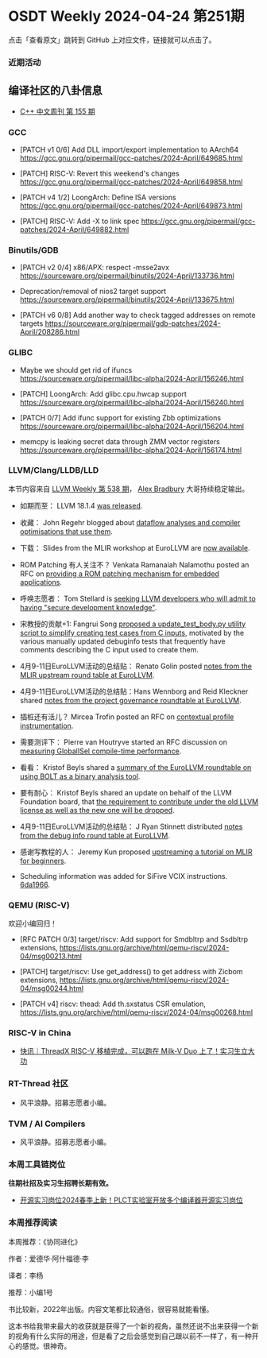 # OSDT Weekly 2024-04-24 第251期

点击「查看原文」跳转到 GitHub 上对应文件，链接就可以点击了。

### 近期活动

## 编译社区的八卦信息

- [C++ 中文周刊 第 155 期](https://mp.weixin.qq.com/s/bV_uinx0xxmzZ1g2SsmgCg)

### GCC

- [PATCH v1 0/6] Add DLL import/export implementation to AArch64
   https://gcc.gnu.org/pipermail/gcc-patches/2024-April/649685.html

- [PATCH] RISC-V: Revert this weekend's changes
   https://gcc.gnu.org/pipermail/gcc-patches/2024-April/649858.html

- [PATCH v4 1/2] LoongArch: Define ISA versions
   https://gcc.gnu.org/pipermail/gcc-patches/2024-April/649873.html

- [PATCH] RISC-V: Add -X to link spec
   https://gcc.gnu.org/pipermail/gcc-patches/2024-April/649882.html

### Binutils/GDB

- [PATCH v2 0/4] x86/APX: respect -msse2avx
  https://sourceware.org/pipermail/binutils/2024-April/133736.html

- Deprecation/removal of nios2 target support
  https://sourceware.org/pipermail/binutils/2024-April/133675.html

- [PATCH v6 0/8] Add another way to check tagged addresses on remote targets
   https://sourceware.org/pipermail/gdb-patches/2024-April/208286.html

### GLIBC

- Maybe we should get rid of ifuncs
  https://sourceware.org/pipermail/libc-alpha/2024-April/156246.html

- [PATCH] LoongArch: Add glibc.cpu.hwcap support
  https://sourceware.org/pipermail/libc-alpha/2024-April/156240.html

- [PATCH 0/7] Add ifunc support for existing Zbb optimizations
  https://sourceware.org/pipermail/libc-alpha/2024-April/156204.html

- memcpy is leaking secret data through ZMM vector registers
  https://sourceware.org/pipermail/libc-alpha/2024-April/156174.html


### LLVM/Clang/LLDB/LLD

本节内容来自 [LLVM Weekly 第 538 期](http://llvmweekly.org/issue/538)，
[Alex Bradbury](https://www.linkedin.com/in/alex-bradbury/) 大哥持续稳定输出。

* 如期而至： LLVM 18.1.4 [was released](https://discourse.llvm.org/t/18-1-4-released/78430).

* 收藏： John Regehr blogged about [dataflow analyses and compiler optimisations that use them](https://blog.regehr.org/archives/2578).

* 下载： Slides from the MLIR workshop at EuroLLVM are [now available](https://discourse.llvm.org/t/cfp-mlir-workshop-at-the-eurollvm-developer-meeting-apr-9-2024/76987/3).

* ROM Patching 有人关注不？ Venkata Ramanaiah Nalamothu posted an RFC on [providing a ROM patching mechanism for embedded applications](https://discourse.llvm.org/t/rfc-a-user-guided-rom-patching-mechanism-for-embedded-applications/78467).

* 呼唤志愿者： Tom Stellard is [seeking LLVM developers who will admit to having "secure development knowledge"](https://discourse.llvm.org/t/do-you-have-secure-development-knowledge/78429).

* 宋教授的贡献+1: Fangrui Song [proposed a update_test_body.py utility script to simplify creating test cases from C inputs](https://discourse.llvm.org/t/utility-to-generate-elaborated-assembly-ir-tests/78408), motivated by the various manually updated debuginfo tests that frequently have comments describing the C input used to create them.

* 4月9-11日EuroLLVM活动的总结贴： Renato Golin posted [notes from the MLIR upstream round table at EuroLLVM](https://discourse.llvm.org/t/notes-from-the-mlir-upstream-round-table-eurollvm-2024/78374).

* 4月9-11日EuroLLVM活动的总结贴：Hans Wennborg and Reid Kleckner shared [notes from the project governance roundtable at EuroLLVM](https://discourse.llvm.org/t/project-governance-roundtable-at-euro-llvm-2024/78391).

* 插桩还有活儿？ Mircea Trofin posted an RFC on [contextual profile instrumentation](https://discourse.llvm.org/t/rfc-contextual-profile-instrumentation-for-event-driven-scenarios/78447).

* 需要测评下： Pierre van Houtryve started an RFC discussion on [measuring GlobalISel compile-time performance](https://discourse.llvm.org/t/rfc-measuring-globalisel-compile-time-performance/78412).

* 看看： Kristof Beyls shared a [summary of the EuroLLVM roundtable on using BOLT as a binary analysis tool](https://discourse.llvm.org/t/summary-of-bolt-as-a-binary-analysis-tool-round-table-at-eurollvm/78441).

* 要有耐心： Kristof Beyls shared an update on behalf of the LLVM Foundation board, that [the requirement to contribute under the old LLVM license as well as the new one will be dropped](https://discourse.llvm.org/t/relicensing-next-step-dropping-requirement-to-contribute-also-under-the-legacy-license/78351).

* 4月9-11日EuroLLVM活动的总结贴： J Ryan Stinnett distributed [notes from the debug info round table at EuroLLVM](https://discourse.llvm.org/t/eurollvm-2024-debug-info-round-table/78014/10).

* 感谢写教程的人： Jeremy Kun proposed [upstreaming a tutorial on MLIR for beginners](https://discourse.llvm.org/t/rfc-a-new-tutorial-mlir-for-beginners/78273).

* Scheduling information was added for SiFive VCIX instructions.
  [6da1966](https://github.com/llvm/llvm-project/commit/6da1966bc503).

### QEMU (RISC-V)

欢迎小编回归！

- [RFC PATCH 0/3\] target/riscv: Add support for Smdbltrp and Ssdbltrp extensions,
  https://lists.gnu.org/archive/html/qemu-riscv/2024-04/msg00213.html

- [PATCH] target/riscv: Use get_address() to get address with Zicbom extensions,
  https://lists.gnu.org/archive/html/qemu-riscv/2024-04/msg00244.html

- [PATCH v4] riscv: thead: Add th.sxstatus CSR emulation,
  https://lists.gnu.org/archive/html/qemu-riscv/2024-04/msg00268.html

### RISC-V in China

- [快讯｜ThreadX RISC-V 移植完成，可以跑在 Milk-V Duo 上了！实习生立大功](https://mp.weixin.qq.com/s/8W31zlLTmPgxwhRJN73L4g)

### RT-Thread 社区

- 风平浪静。招募志愿者小编。

### TVM / AI Compilers

- 风平浪静。招募志愿者小编。

### 本周工具链岗位

**往期社招及实习生招聘长期有效。**

- [开源实习岗位2024春季上新！PLCT实验室开放多个编译器开源实习岗位](https://mp.weixin.qq.com/s/D-l7hE2S-21NCAZsVqPzMA)

### 本周推荐阅读

本周推荐：《协同进化》

作者：爱德华·阿什福德·李

译者：李杨

推荐：小编1号

书比较新，2022年出版。内容文笔都比较通俗，很容易就能看懂。

这本书给我带来最大的收获就是获得了一个新的视角，虽然还说不出来获得一个新的视角有什么实际的用途，但是看了之后会感觉到自己跟以前不一样了，有一种开心的感觉。很神奇。
